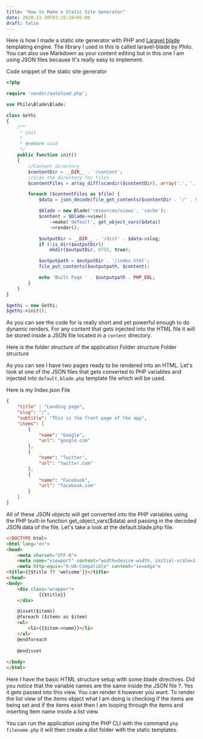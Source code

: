 ```yaml
---
title: "How to Make a Static Site Generator"
date: 2020-11-30T03:15:28+05:00
draft: false
---
```


Here is how I made a static site generator with PHP and [Laravel blade](https://github.com/PhiloNL/Laravel-Blade) templating engine. The library I used in this is called laravel-blade by Philo. You can also use Markdown as your content editing but in this one I am using JSON files because It's really easy to implement.

Code snippet of the static site generator
```php
<?php

require 'vendor/autoload.php';

use Philo\Blade\Blade;

class Gethi
{
    /**
     * init
     *
     * @return void
     */
    public function init()
    {
        //Content directory
        $contentDir = __DIR__ . '/content';
        //Scan the directory for files
        $contentFiles = array_diff(scandir($contentDir), array('.', '..'));

        foreach ($contentFiles as $file) {
            $data = json_decode(file_get_contents($contentDir . '/' . $file));

            $blade = new Blade('resources/views', 'cache');
            $content = $blade->view()
                ->make('default', get_object_vars($data))
                ->render();

            $outputDir = __DIR__ . '/dist' . $data->slug;
            if (!is_dir($outputDir))
                mkdir($outputDir, 0755, true);

            $outputpath = $outputDir . '/index.html';
            file_put_contents($outputpath, $content);

            echo 'Built Page ' . $outputpath . PHP_EOL;
        }
    }
}

$gethi = new Gethi;
$gethi->init();
```
As you can see the code for is really short and yet powerful enough to do dynamic renders. For any content that gets injected into the HTML file it will be stored inside a JSON file located in a `content` directory.

Here is the folder structure of the application
Folder structure
Folder structure

As you can see I have two pages ready to be rendered into an HTML. Let's look at one of the JSON files that gets converted to PHP variables and injected into `default.blade.php` template file which will be used.

Here is my Index.json File
```json
{
    "title" : "Landing page",
    "slug": "/",
    "subtitle": "This is the front page of the app",
    "items": [
        {
            "name": "Google",
            "url": "google.com"
        },
        {
            "name": "Twitter",
            "url": "twitter.com"
        },
        {
            "name": "Facebook",
            "url": "facebook.com"
        }
    ]
}
```
All of these JSON objects will get converted into the PHP variables using the PHP built-in function get_object_vars($data) and passing in the decoded JSON data of the file. Let's take a look at the default.blade.php file.

```html
<!DOCTYPE html>
<html lang="en">
<head>
    <meta charset="UTF-8">
    <meta name="viewport" content="width=device-width, initial-scale=1.0">
    <meta http-equiv="X-UA-Compatible" content="ie=edge">
<title>{{$title ?? 'welcome'}}</title>
</head>
<body>
    <div class="wrapper">
            {{$title}}
    </div>

    @isset($items)
    @foreach ($items as $item)
    <ul>
        <li>{{$item->name}}</li>
    </ul>
    @endforeach
    
    @endisset
   
</body>
</html>
```
Here I have the basic HTML structure setup with some blade directives. Did you notice that the variable names are the same inside the JSON file ?. Yes it gets passed into this view. You can render it however you want. To render the list view of the items object what I am doing is checking if the items are being set and if the items exist then I am looping through the items and inserting item name inside a list view.

You can run the application using the PHP CLI with the command `php filename.php` it will then create a dist folder with the static templates.